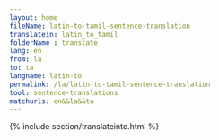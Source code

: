 ```yaml
---
layout: home
fileName: latin-to-tamil-sentence-translation
translatein: latin_to_tamil
folderName : translate
lang: en
from: la
to: ta
langname: latin-to
permalink: /la/latin-to-tamil-sentence-translation
tool: sentence-translations
matchurls: en&&la&&ta
---
```

{% include section/translateinto.html %}

